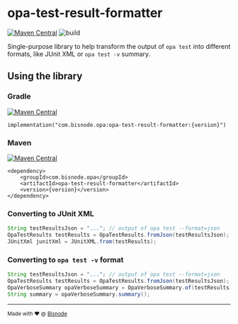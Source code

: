 # opa-test-result-formatter

[![Maven Central](https://maven-badges.herokuapp.com/maven-central/com.bisnode.opa/opa-test-result-formatter/badge.svg)](https://maven-badges.herokuapp.com/maven-central/com.bisnode.opa/opa-test-result-formatter) ![build](https://github.com/Bisnode/opa-test-result-formatter/workflows/build/badge.svg)

Single-purpose library to help transform the output of `opa test` into different formats, like JUnit XML or `opa test -v` summary.

## Using the library

### Gradle
[![Maven Central](https://maven-badges.herokuapp.com/maven-central/com.bisnode.opa/opa-test-result-formatter/badge.svg)](https://maven-badges.herokuapp.com/maven-central/com.bisnode.opa/opa-test-result-formatter)
```
implementation("com.bisnode.opa:opa-test-result-formatter:{version}")
```

### Maven
[![Maven Central](https://maven-badges.herokuapp.com/maven-central/com.bisnode.opa/opa-test-result-formatter/badge.svg)](https://maven-badges.herokuapp.com/maven-central/com.bisnode.opa/opa-test-result-formatter)
```
<dependency>
    <groupId>com.bisnode.opa</groupId>
    <artifactId>opa-test-result-formatter</artifactId>
    <version>{version}</version>
</dependency>
```

### Converting to JUnit XML

```java
String testResultsJson = "..."; // output of opa test --format=json
OpaTestResults testResults = OpaTestResults.fromJson(testResultsJson);
JUnitXml junitXml = JUnitXML.from(testResults);
```

### Converting to `opa test -v` format

```java
String testResultsJson = "..."; // output of opa test --format=json
OpaTestResults testResults = OpaTestResults.fromJson(testResultsJson);
OpaVerboseSummary opaVerboseSummary = OpaVerboseSummary.of(testResults);
String summary = opaVerboseSummary.summary();
```

---

<small>Made with :heart: @ [Bisnode](https://www.bisnode.com/) </small>
